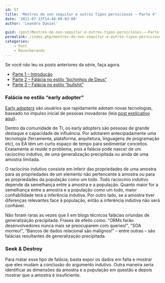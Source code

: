 ```yaml
---
id: 57
title: 'Mestres do non sequitur e outros tipos perniciosos – Parte 4'
date: '2011-07-13T14:40:09-03:00'
author: 'Leandro Daniel'

guid: /post/Mestres-do-non-sequitur-e-outros-tipos-perniciosos-–-Parte-4.aspx
permalink: /index.php/mestres-do-non-sequitur-e-outros-tipos-perniciosos-parte-4/
categories:
    - Post
    - Reverberando
---
```


Se você não leu os posts anteriores da série, faça agora.

- [Parte 1 – Introdução](http://www.leandrodaniel.com/post/Mestres-do-non-sequitur-e-outros-tipos-perniciosos-%E2%80%93-Parte-2)
- [Parte 2 – Falácia no estilo “bichinhos de Deus”](http://www.leandrodaniel.com/post/Mestres-do-non-sequitur-e-outros-tipos-perniciosos-%E2%80%93-Parte-2)
- [Parte 3 – Falácia no estilo “bullshit”](http://www.leandrodaniel.com/post/Mestres-do-non-sequitur-e-outros-tipos-perniciosos-%E2%80%93-Parte-3)

### Falácia no estilo “early adopter”

[Early adopters](http://www.leandrodaniel.com/post/Inovador-ou-early-adopter) são usuários que rapidamente adotam novas tecnologias, baseado no impulso inicial de pessoas inovadoras (leia [post explicativo aqui](http://www.leandrodaniel.com/post/Inovador-ou-early-adopter)).

Dentro da comunidade de TI, os early adopters são pessoas de grande destaque e capacidade de influência. Por adotarem antecipadamente uma tecnologia (ferramenta, plataforma, arquitetura, linguagens de programação etc), os EA têm um curto espaço de tempo para sedimentar conceitos. Exatamente aí reside o problema, pois a falácia pode nascer de um raciocínio indutivo, de uma generalização precipitada ou ainda de uma amostra limitada.

O raciocínio indutivo consiste em inferir das propriedades de uma amostra para as propriedades de um elemento não pertencente à amostra ou para as propriedades da população como um todo. Todo raciocínio indutivo depende da semelhança entre a amostra e a população. Quanto maior for a semelhança entre a amostra e a população como um todo, maior confiabilidade terá a inferência indutiva. Por outro lado, se a amostra tiver diferenças relevantes face à população, então a inferência indutiva não será confiável.

Não foram raras as vezes que li em blogs técnicos falácias oriundas de generalização precipitada. Frases de efeito como: "ORMs farão desenvolvedores nunca mais se preocuparem com queries!", "SOA morreu!", "Bancos de dados relacional são malignos!" – entre outras – são falácias resultantes de generalização precipitada.

### Seek &amp; Destroy

Para matar esse tipo de falácia, basta expor os dados em falta e mostrar que eles mudam a conclusão do argumento indutivo. Outra maneira seria identificar as dimensões da amostra e a população em questão e depois mostrar que a amostra é insuficiente.